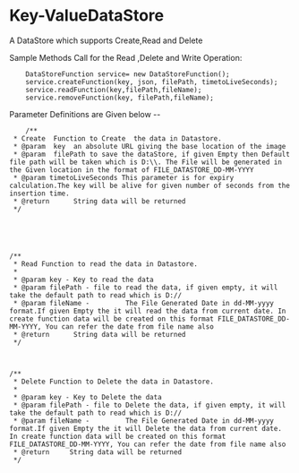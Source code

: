 # Key-ValueDataStore
A DataStore which supports Create,Read and Delete

Sample Methods Call for the Read ,Delete and Write Operation:

		DataStoreFunction service= new DataStoreFunction();
		service.createFunction(key, json, filePath, timetoLiveSeconds);
		service.readFunction(key,filePath,fileName);
		service.removeFunction(key, filePath,fileName);
		
Parameter Definitions are Given below -- 

		/**
	 * Create  Function to Create  the data in Datastore. 
	 * @param  key  an absolute URL giving the base location of the image
	 * @param  filePath to save the dataStore, if given Empty then Default file path will be taken which is D:\\. The File will be generated in the Given location in the format of FILE_DATASTORE_DD-MM-YYYY
	 * @param timetoLiveSeconds This parameter is for expiry calculation.The key will be alive for given number of seconds from the insertion time.
	 * @return      String data will be returned
	 */
	
  
  
  
  
  	/**
	 * Read Function to read the data in Datastore.
	 * 
	 * @param key - Key to read the data
	 * @param filePath - file to read the data, if given empty, it will take the default path to read which is D://  
	 * @param fileName -         The File Generated Date in dd-MM-yyyy format.If given Empty the it will read the data from current date. In create function data will be created on this format FILE_DATASTORE_DD-MM-YYYY, You can refer the date from file name also
	 * @return      String data will be returned
	 */
   
   
   
   	/**
	 * Delete Function to Delete the data in Datastore.
	 * 
	 * @param key - Key to Delete the data
	 * @param filePath - file to Delete the data, if given empty, it will take the default path to read which is D://  
	 * @param fileName -         The File Generated Date in dd-MM-yyyy format.If given Empty the it will Delete the data from current date. In create function data will be created on this format FILE_DATASTORE_DD-MM-YYYY, You can refer the date from file name also
	 * @return     String data will be returned 
	 */ 
	
